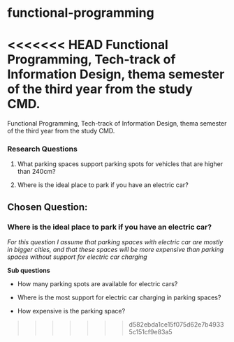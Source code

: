 # functional-programming

<<<<<<< HEAD
Functional Programming, Tech-track of Information Design, thema semester of the third year from the study CMD.
=======
Functional Programming, Tech-track of Information Design, thema semester of the third year from the study CMD.


### Research Questions

1. What parking spaces support parking spots for vehicles that are higher than 240cm?

2. Where is the ideal place to park if you have an electric car?

## Chosen Question: 

### Where is the ideal place to park if you have an electric car?

*For this question I assume that parking spaces with electric car are mostly in bigger cities, and that these spaces will be more expensive than parking spaces without support for electric car charging*

**Sub questions**

* How many parking spots are available for electric cars?

* Where is the most support for electric car charging in parking spaces?

* How expensive is the parking space?
>>>>>>> d582ebda1ce15f075d62e7b49335c151cf9e83a5

